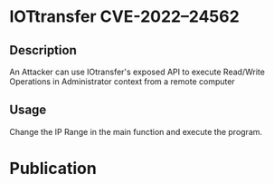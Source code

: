 # IOTtransfer CVE-2022–24562

## Description
An Attacker can use IOtransfer's exposed API to execute Read/Write Operations in Administrator context from a remote computer
## Usage
Change the IP Range in the main function and execute the program.
# Publication
